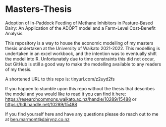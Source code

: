 # Masters-Thesis

Adoption of In-Paddock Feeding of Methane Inhibitors in Pasture-Based Dairy: An Application of the ADOPT model and a Farm-Level Cost-Benefit Analysis

This repository is a way to house the economic modelling of my masters thesis undertaken at the University of Waikato 2021-2022. This modelling is undertaken in an excel workbook, and the intention was to eventually shift the model into R. Unfortunately due to time constraints this did not occur, but GitHub is still a good way to make the modelling available to any readers of my thesis.

A shortened URL to this repo is: tinyurl.com/z2uyd2fs 

If you happen to stumble upon this repo without the thesis that describes the model and you would like to read it you can find it here:
https://researchcommons.waikato.ac.nz/handle/10289/15488 or https://hdl.handle.net/10289/15488

If you find yourself here and have any questions please do reach out to me at ben.marmont@dairynz.co.nz
